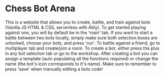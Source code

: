 # Chess Bot Arena #

This is a website that allows you to create, battle, and train against bots (Vanilla JS HTML & CSS, serverless with Ably). To get started playing against one, you will by default be in the 'main' tab. If you want to start a battle between two bots locally, simply make sure both selection boxes are unlocked, choose your bots, and press 'run'. To battle against a friend, go to multiplayer tab and create/join a room. To create a bot, either press the plus in any bot selection tab or go to the workshop. After creating a bot you can assign a template (auto populating all the functions required) or change the name (the bot's icon corresponds to it's name). Make sure to remember to press 'save' when manually editing a bots code!

